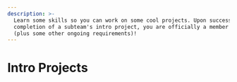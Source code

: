 ```yaml
---
description: >-
  Learn some skills so you can work on some cool projects. Upon successful
  completion of a subteam's intro project, you are officially a member of STAR
  (plus some other ongoing requirements)!
---
```


# Intro Projects

